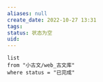```yaml
---
aliases: null
create_date: 2022-10-27 13:31
tags: 
status: 状态为空 
uid: 
---
```



```dataview
list 
from "小古文/web_古文库"
where status = "已完成"
```
